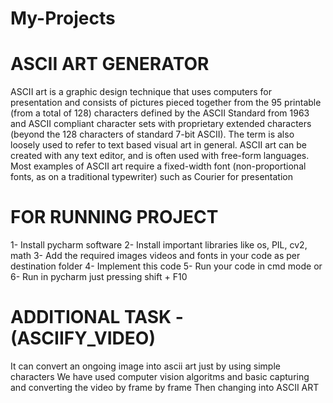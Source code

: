 # My-Projects
# ASCII ART GENERATOR

ASCII art is a graphic design technique that uses computers for presentation and consists of pictures pieced together from the 95 printable (from a total of 128) characters defined by the ASCII Standard from 1963 and ASCII compliant character sets with proprietary extended characters (beyond the 128 characters of standard 7-bit ASCII). The term is also loosely used to refer to text based visual art in general. ASCII art can be created with any text editor, and is often used with free-form languages. Most examples of ASCII art require a fixed-width font (non-proportional fonts, as on a traditional typewriter) such as Courier for presentation

# FOR RUNNING PROJECT
1- Install pycharm software
2- Install important libraries like os, PIL, cv2, math
3- Add the required images videos and fonts in your code as per destination folder
4- Implement this code
5- Run your code in cmd mode or
6- Run in pycharm just pressing shift + F10

# ADDITIONAL TASK - (ASCIIFY_VIDEO)
It can convert an ongoing image into ascii art just by using simple characters
We have used computer vision algoritms and basic capturing and converting the video by frame by frame
Then changing into ASCII ART
